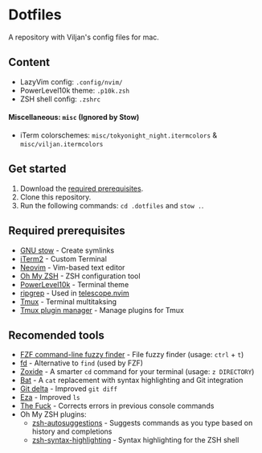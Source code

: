 # Dotfiles

A repository with Viljan's config files for mac.

## Content

- LazyVim config: `.config/nvim/`
- PowerLevel10k theme: `.p10k.zsh`
- ZSH shell config: `.zshrc`

#### Miscellaneous: `misc` (Ignored by Stow)

- iTerm colorschemes: `misc/tokyonight_night.itermcolors` & `misc/viljan.itermcolors`

## Get started

1. Download the [required prerequisites](#required-prerequisites).
2. Clone this repository.
3. Run the following commands: `cd .dotfiles` and `stow .`.

## Required prerequisites

- [GNU stow](https://formulae.brew.sh/formula/stow) - Create symlinks
- [iTerm2](https://iterm2.com/) - Custom Terminal
- [Neovim](https://github.com/neovim/neovim/) - Vim-based text editor
- [Oh My ZSH](https://ohmyz.sh/) - ZSH configuration tool
- [PowerLevel10k](https://github.com/romkatv/powerlevel10k) - Terminal theme
- [ripgrep](https://github.com/BurntSushi/ripgrep) - Used in [telescope.nvim](https://github.com/nvim-telescope/telescope.nvim)
- [Tmux](https://github.com/tmux/tmux/wiki) - Terminal multitaksing
- [Tmux plugin manager](https://github.com/tmux-plugins/tpm) - Manage plugins for Tmux

## Recomended tools

- [FZF command-line fuzzy finder](https://github.com/junegunn/fzf) - File fuzzy finder (usage: `ctrl` + `t`)
- [fd](https://github.com/sharkdp/fd) - Alternative to `find` (used by FZF)
- [Zoxide](https://github.com/ajeetdsouza/zoxide/tree/main) - A smarter `cd` command for your terminal (usage: `z DIRECTORY`)
- [Bat](https://github.com/sharkdp/bat) - A `cat` replacement with syntax highlighting and Git integration
- [Git delta](https://github.com/dandavison/delta) - Improved `git diff`
- [Eza](https://github.com/eza-community/eza) - Improved `ls`
- [The Fuck](https://github.com/nvbn/thefuck) - Corrects errors in previous console commands
- Oh My ZSH plugins:
  - [zsh-autosuggestions](https://github.com/zsh-users/zsh-autosuggestions/) - Suggests commands as you type based on history and completions
  - [zsh-syntax-highlighting](https://github.com/zsh-users/zsh-syntax-highlighting) - Syntax highlighting for the ZSH shell
